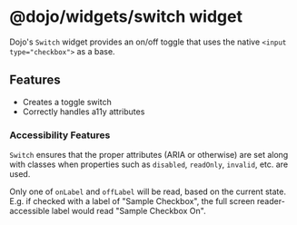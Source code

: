 # @dojo/widgets/switch widget

Dojo's `Switch` widget provides an on/off toggle that uses the native `<input type="checkbox">` as a base.


## Features

- Creates a toggle switch
- Correctly handles a11y attributes

### Accessibility Features

`Switch` ensures that the proper attributes (ARIA or otherwise) are set along with classes when properties such as `disabled`, `readOnly`, `invalid`, etc. are used.

Only one of `onLabel` and `offLabel` will be read, based on the current state. E.g. if checked with a label of "Sample Checkbox", the full screen reader-accessible label would read "Sample Checkbox On".

